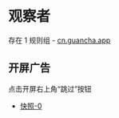 # 观察者

存在 1 规则组 - [cn.guancha.app](/src/apps/cn.guancha.app.ts)

## 开屏广告

点击开屏右上角“跳过”按钮

- [快照-0](https://i.gkd.li/import/import/12907063)
